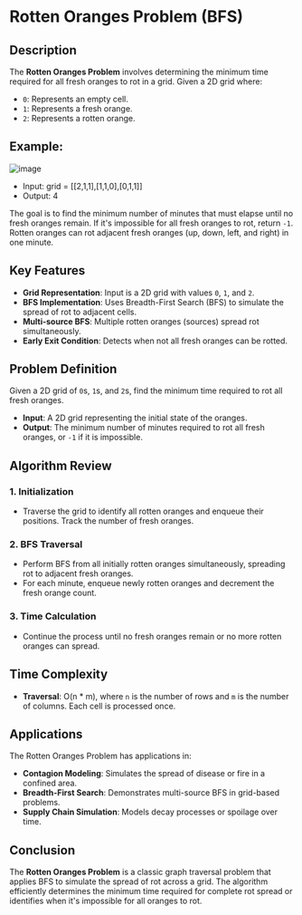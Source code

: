 # Rotten Oranges Problem (BFS)

## Description

The **Rotten Oranges Problem** involves determining the minimum time required for all fresh oranges to rot in a grid. Given a 2D grid where:
- `0`: Represents an empty cell.
- `1`: Represents a fresh orange.
- `2`: Represents a rotten orange.

## Example:
  ![image](https://github.com/user-attachments/assets/a22d7d5f-efe4-4f88-a0bd-d258be2679ed)
   - Input: grid = [[2,1,1],[1,1,0],[0,1,1]]
  -  Output: 4

The goal is to find the minimum number of minutes that must elapse until no fresh oranges remain. If it's impossible for all fresh oranges to rot, return `-1`. Rotten oranges can rot adjacent fresh oranges (up, down, left, and right) in one minute.

## Key Features

- **Grid Representation**: Input is a 2D grid with values `0`, `1`, and `2`.
- **BFS Implementation**: Uses Breadth-First Search (BFS) to simulate the spread of rot to adjacent cells.
- **Multi-source BFS**: Multiple rotten oranges (sources) spread rot simultaneously.
- **Early Exit Condition**: Detects when not all fresh oranges can be rotted.

## Problem Definition

Given a 2D grid of `0`s, `1`s, and `2`s, find the minimum time required to rot all fresh oranges.

- **Input**: A 2D grid representing the initial state of the oranges.
- **Output**: The minimum number of minutes required to rot all fresh oranges, or `-1` if it is impossible.

## Algorithm Review

### 1. Initialization
- Traverse the grid to identify all rotten oranges and enqueue their positions. Track the number of fresh oranges.

### 2. BFS Traversal
- Perform BFS from all initially rotten oranges simultaneously, spreading rot to adjacent fresh oranges.
- For each minute, enqueue newly rotten oranges and decrement the fresh orange count.

### 3. Time Calculation
- Continue the process until no fresh oranges remain or no more rotten oranges can spread.

## Time Complexity

- **Traversal**: O(n * m), where `n` is the number of rows and `m` is the number of columns. Each cell is processed once.

## Applications

The Rotten Oranges Problem has applications in:
- **Contagion Modeling**: Simulates the spread of disease or fire in a confined area.
- **Breadth-First Search**: Demonstrates multi-source BFS in grid-based problems.
- **Supply Chain Simulation**: Models decay processes or spoilage over time.

## Conclusion

The **Rotten Oranges Problem** is a classic graph traversal problem that applies BFS to simulate the spread of rot across a grid. The algorithm efficiently determines the minimum time required for complete rot spread or identifies when it's impossible for all oranges to rot.

